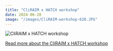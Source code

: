 ```yaml
---
title: "CliRAIM x HATCH workshop"
date: 2024-06-20
image: "/images/CliRAIM-workshop-620.JPG"  
---
```

![CliRAIM x HATCH workshop](/images/CliRAIM-workshop-620.JPG)


[Read more about the CliRAIM x HATCH workshop](https://www.linkedin.com/feed/update/urn:li:activity:7212162136247001089)